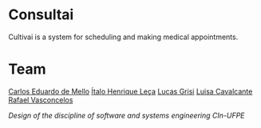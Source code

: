# Consultai
Cultivai is a system for scheduling and making medical appointments.



# Team
[Carlos Eduardo de Mello](https://github.com/cadupm)
[Ítalo Henrique Leça](https://github.com/italoh623)
[Lucas Grisi](https://github.com/lucasgrisiq)
[Luisa Cavalcante](https://github.com/luisacavalcante)
[Rafael Vasconcelos](https://github.com/rvascons)


_Design of the discipline of software and systems engineering CIn-UFPE_